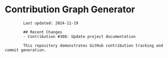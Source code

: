 # Contribution Graph Generator
            
            Last updated: 2024-11-19
            
            ## Recent Changes
            - Contribution #308: Update project documentation
            
            This repository demonstrates GitHub contribution tracking and commit generation.
        